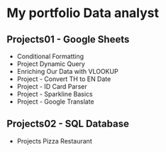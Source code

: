 # My portfolio Data analyst

## Projects01 - Google Sheets
- Conditional Formatting
- Project Dynamic Query
- Enriching Our Data with VLOOKUP
- Project - Convert TH to EN Date
- Project - ID Card Parser
- Project - Sparkline Basics
- Project - Google Translate

## Projects02 - SQL Database
- Projects Pizza Restaurant
